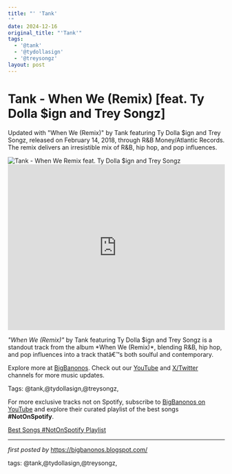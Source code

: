```yaml
---
title: "' 'Tank'
'"
date: 2024-12-16
original_title: "'Tank'"
tags:
  - '@tank'
  - '@tydollasign'
  - '@treysongz'
layout: post
---
```

<!-- Title of the Post -->
<h1 >Tank - When We (Remix) [feat. Ty Dolla $ign and Trey Songz]</h1> <!-- Introductory Text -->
<p >Updated with "When We (Remix)" by Tank featuring Ty Dolla $ign and Trey Songz, released on February 14, 2018, through R&B Money/Atlantic Records. The remix delivers an irresistible mix of R&B, hip hop, and pop influences.</p> <!-- Featured Image -->
<div > <img src="https://i.ytimg.com/vi/iAXNGwyRYqY/maxresdefault.jpg" alt="Tank - When We Remix feat. Ty Dolla $ign and Trey Songz" />
</div> <!-- YouTube Video Embed -->
<div > <iframe width="100%" height="385" src="https://www.youtube.com/embed/iAXNGwyRYqY" title="Tank - When We Remix feat. Trey Songz & Ty Dolla $ign [Official Music Video]" frameborder="0" allow="accelerometer; autoplay; clipboard-write; encrypted-media; gyroscope; picture-in-picture; web-share" referrerpolicy="strict-origin-when-cross-origin" allowfullscreen></iframe>
</div> <!-- Song Information -->
<div > <p><em>"When We (Remix)"</em> by Tank featuring Ty Dolla $ign and Trey Songz is a standout track from the album *When We (Remix)*, blending R&B, hip hop, and pop influences into a track thatâ€™s both soulful and contemporary.</p>
</div> <!-- Footer Links -->
<div > <p>Explore more at <a href="https://bigbanonos.blogspot.com/" target="_blank">BigBanonos</a>. Check out our <a href="https://www.youtube.com/@BigBanonos" target="_blank">YouTube</a> and <a href="https://x.com/bigbanonos" target="_blank">X/Twitter</a> channels for more music updates.</p>
</div> <!-- Tags -->
<p >Tags: @tank,@tydollasign,@treysongz,</p>


<!--Subscribe and Playlist Links-->
<div>
    <p>For more exclusive tracks not on Spotify, subscribe to <a href="https://www.youtube.com/@BigBanonos" target="_blank">BigBanonos on YouTube</a> and explore their curated playlist of the best songs <strong>#NotOnSpotify</strong>.</p>
    <p><a href="https://www.youtube.com/playlist?list=PLtuNtuTatqI0kFahUCbtbfenC_ET5O_tr" target="_blank">Best Songs #NotOnSpotify Playlist<br /></a></p></div>

<hr />

<p><em>first posted by</em> <a href="https://bigbanonos.blogspot.com/" rel="noopener" target="_new">https://bigbanonos.blogspot.com/</a></p>

<p>tags: @tank,@tydollasign,@treysongz,</p>
